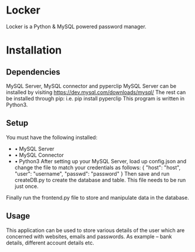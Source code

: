 # Locker
Locker is a Python &amp; MySQL powered password manager. 

# Installation
## Dependencies
MySQL Server, MySQL connector and pyperclip
MySQL Server can be installed by visiting https://dev.mysql.com/downloads/mysql/
The rest can be installed through pip: i.e. pip install pyperclip
This program is written in Python3. 
## Setup
You must have the following installed:
- •	MySQL Server 
- •	MySQL Connector
- •	Python3
After setting up your MySQL Server, load up config.json and change the file to match your credentials as follows:
  {
    "host": "host",
    "user": "username",
    "passwd": "password"
  }
Then save and run createDB.py to create the database and table. This file needs to be run just once.

Finally run the frontend.py file to store and manipulate data in the database.
## Usage
This application can be used to store various details of the user which are concerned with websites, emails and passwords. As example – bank details, different account details etc.

